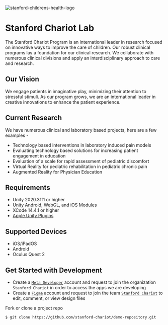 
![stanford-childrens-health-logo](https://github.com/stanford-chariot/.github/assets/31296177/390fb11c-a4cf-42b0-be04-516bb7004561)

# Stanford Chariot Lab

The Stanford Chariot Program is an international leader in research focused on innovative ways to improve the care of children. Our robust clinical programs lay a foundation for our clinical research. We collaborate with numerous clinical divisions and apply an interdisciplinary approach to care and research.

## Our Vision
We engage patients in imaginative play, minimizing their attention to stressful stimuli. As our program grows, we are an international leader in creative innovations to enhance the patient experience.

## Current Research
We have numerous clinical and laboratory based projects, here are a few examples -
  * Technology based interventions in laboratory induced pain models
  * Evaluating technology based solutions for increasing patient engagement in education
  * Evaluation of a scale for rapid assessment of pediatric discomfort
  * Virtual Reality for pediatric rehabilitation in pediatric chronic pain
  * Augmented Reality for Physician Education

## Requirements
 * Unity 2020.31f1 or higher
 * Unity Android, WebGL, and iOS Modules
 * XCode 14.4.1 or higher
 * [Apple Unity Plugins](https://github.com/apple/unityplugins)

## Supported Devices
 * iOS/iPadOS
 * Android
 * Oculus Quest 2
   
## Get Started with Development
 * Create a [`Meta Developer`](https://developer.oculus.com/) account and request to join the organization `Stanford Chariot` in order to access the apps we are developing
 * Create a [`Figma`](https://www.figma.com/) account and request to join the team [`Stanford Chariot`](https://www.figma.com/team_invite/redeem/XGTbG6aodg6JZMab3Qjedy) to edit, comment, or view design files

Fork or clone a project repo
```bash
$ git clone https://github.com/stanford-chariot/demo-repository.git
```

